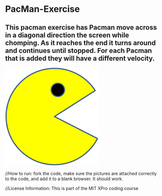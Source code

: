 # PacMan-Exercise

## This pacman exercise has Pacman move across in a diagonal direction the screen while chomping. As it reaches the end it turns around and continues until stopped. For each Pacman that is added they will have a different velocity.

<img src = "PacMan1.png" width= '300' />

//How to run: fork the code, make sure the pictures are attached correctly to the code, and add it to a blank browser. It should work.

//License Information: This is part of the MIT XPro coding course
